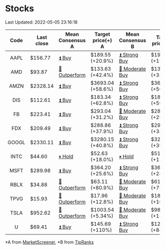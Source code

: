 # Stocks
Last Updated: 2022-05-05 23:16:18

|Code|Last close|Mean Consensus A|Target price(+) A|Mean Consensus B|Target price(+) B|
|:--:|-|-|-|-|-|
|AAPL|$156.77|[⏫ Buy](https://m.marketscreener.com/quote/stock/-4849/)|$189.55 (+20.9%)|[⏫ Strong Buy](https://www.tipranks.com/stocks/aapl/forecast)|$191.04 (+15.07%)|
|AMD|$93.87|[🔼 Outperform](https://m.marketscreener.com/quote/stock/-19475876/)|$133.63 (+42.4%)|[🔼 Moderate Buy](https://www.tipranks.com/stocks/amd/forecast)|$132.40 (+33.17%)|
|AMZN|$2328.14|[⏫ Buy](https://m.marketscreener.com/quote/stock/-12864605/)|$3693.04 (+58.6%)|[⏫ Strong Buy](https://www.tipranks.com/stocks/amzn/forecast)|$3695.95 (+56.73%)|
|DIS|$112.61|[⏫ Buy](https://m.marketscreener.com/quote/stock/-4842/)|$183.34 (+62.8%)|[⏫ Strong Buy](https://www.tipranks.com/stocks/dis/forecast)|$184.95 (+59.18%)|
|FB|$223.41|[⏫ Buy](https://m.marketscreener.com/quote/stock/-10547141/)|$293.04 (+31.2%)|[🔼 Moderate Buy](https://www.tipranks.com/stocks/fb/forecast)|$288.76 (+29.25%)|
|FDX|$209.49|[⏫ Buy](https://m.marketscreener.com/quote/stock/-12585/)|$288.86 (+37.9%)|[⏫ Strong Buy](https://www.tipranks.com/stocks/fdx/forecast)|$290.68 (+38.76%)|
|GOOGL|$2330.11|[⏫ Buy](https://m.marketscreener.com/quote/stock/-24203373/)|$3280.15 (+40.8%)|[⏫ Strong Buy](https://www.tipranks.com/stocks/googl/forecast)|$3270.47 (+39.11%)|
|INTC|$44.60|[⏸ Hold](https://m.marketscreener.com/quote/stock/-4829/)|$52.63 (+18.0%)|[⏸ Hold](https://www.tipranks.com/stocks/intc/forecast)|$51.10 (+12.12%)|
|MSFT|$289.98|[⏫ Buy](https://m.marketscreener.com/quote/stock/-4835/)|$364.20 (+25.6%)|[⏫ Strong Buy](https://www.tipranks.com/stocks/msft/forecast)|$360.81 (+28.60%)|
|RBLX|$34.88|[🔼 Outperform](https://m.marketscreener.com/quote/stock/-117793644/)|$63.11 (+80.9%)|[🔼 Moderate Buy](https://www.tipranks.com/stocks/rblx/forecast)|$61.29 (+75.72%)|
|TPVG|$15.93|[🔼 Outperform](https://m.marketscreener.com/quote/stock/-15933327/)|$17.96 (+12.8%)|[🔼 Moderate Buy](https://www.tipranks.com/stocks/tpvg/forecast)|$18.08 (+10.31%)|
|TSLA|$952.62|[🔼 Outperform](https://m.marketscreener.com/quote/stock/-6344549/)|$1003.54 (+5.34%)|[🔼 Moderate Buy](https://www.tipranks.com/stocks/tsla/forecast)|$980.41 (+12.06%)|
|U|$69.41|[⏫ Buy](https://m.marketscreener.com/quote/stock/-112492634/)|$145.69 (+110%)|[⏫ Strong Buy](https://www.tipranks.com/stocks/u/forecast)|$127.78 (+84.09%)|


*A from [MarketScreener](https://www.marketscreener.com), *B from [TipRanks](https://www.tipranks.com)
